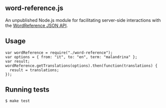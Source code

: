 word-reference.js
-------------------

An unpublished Node.js module for facilitating server-side interactions with the
[WordReference JSON API](http://www.wordreference.com/docs/api.aspx).

## Usage

```
var wordReference = require("./word-reference");
var options = { from: "it", to: "en", term: "malandrina" };
var result;
wordReference.getTranslations(options).then(function(translations) {
  result = translations;
});
```

## Running tests

```
$ make test
```
